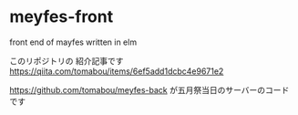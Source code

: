 # meyfes-front
front end of mayfes written in elm

このリポジトリの
紹介記事です
https://qiita.com/tomabou/items/6ef5add1dcbc4e9671e2

https://github.com/tomabou/meyfes-back
が五月祭当日のサーバーのコードです
